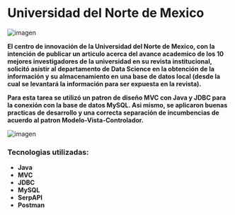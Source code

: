 <h1>Universidad del Norte de Mexico</h1>

![imagen](https://github.com/Amhernandez5508/UniversityOfMexico/assets/121590490/933974b1-9d09-46f7-9d1f-692410493fff)

<p><strong>El centro de innovación de la Universidad del Norte de Mexico, con la intención de publicar un articulo acerca del avance academico de los 10 mejores investigadores de la universidad en su revista institucional, solicitó asistir al departamento de Data Science en la obtención de la información y su almacenamiento en una base de datos local (desde la cual se levantará la información para ser expuesta en la revista).</p></strong>

<p><strong>Para esta tarea se utilizó un patron de diseño MVC con Java y JDBC para la conexión con la base de datos MySQL. Asi mismo, se aplicaron buenas practicas de desarrollo y una correcta separación de incumbencias de acuerdo al patron Modelo-Vista-Controlador.</p></strong>

![imagen](https://github.com/Amhernandez5508/UniversityOfMexico/assets/121590490/779575e6-a55a-4958-bc76-c1c9a70e1ab4)

<h3>Tecnologias utilizadas:</h3>
<ul><strong>
<li>Java</li>
<li>MVC</li>
<li>JDBC</li>
<li>MySQL</li>
<li>SerpAPI</li>
<li>Postman</li>
</strong></ul>
